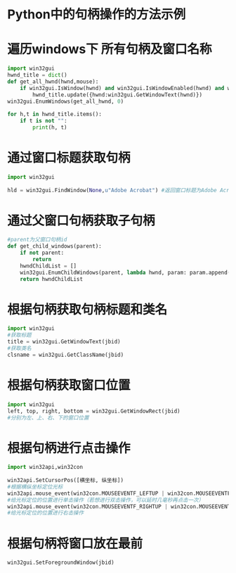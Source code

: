 ﻿# Python中的句柄操作的方法示例


<!--more-->

# 遍历windows下 所有句柄及窗口名称
```python
import win32gui
hwnd_title = dict()
def get_all_hwnd(hwnd,mouse):
    if win32gui.IsWindow(hwnd) and win32gui.IsWindowEnabled(hwnd) and win32gui.IsWindowVisible(hwnd):
        hwnd_title.update({hwnd:win32gui.GetWindowText(hwnd)})
win32gui.EnumWindows(get_all_hwnd, 0)
 
for h,t in hwnd_title.items():
    if t is not "":
        print(h, t)
```

# 通过窗口标题获取句柄
```python
import win32gui
 
hld = win32gui.FindWindow(None,u"Adobe Acrobat") #返回窗口标题为Adobe Acrobat的句柄 
```

# 通过父窗口句柄获取子句柄
```python
#parent为父窗口句柄id
def get_child_windows(parent):
    if not parent:
        return
    hwndChildList = []
    win32gui.EnumChildWindows(parent, lambda hwnd, param: param.append(hwnd), hwndChildList)
    return hwndChildList 
```

# 根据句柄获取句柄标题和类名
```python
import win32gui
#获取标题
title = win32gui.GetWindowText(jbid)  
#获取类名 
clsname = win32gui.GetClassName(jbid)  
```

# 根据句柄获取窗口位置
```python
import win32gui
left, top, right, bottom = win32gui.GetWindowRect(jbid)
#分别为左、上、右、下的窗口位置 
```

# 根据句柄进行点击操作
```python
import win32api,win32con
 
win32api.SetCursorPos([横坐标, 纵坐标])
#根据横纵坐标定位光标
win32api.mouse_event(win32con.MOUSEEVENTF_LEFTUP | win32con.MOUSEEVENTF_LEFTDOWN, 0, 0, 0, 0)
#给光标定位的位置进行单击操作（若想进行双击操作，可以延时几毫秒再点击一次）
win32api.mouse_event(win32con.MOUSEEVENTF_RIGHTUP | win32con.MOUSEEVENTF_RIGHTDOWN, 0, 0, 0, 0)
#给光标定位的位置进行右击操作 
```

# 根据句柄将窗口放在最前
```python
win32gui.SetForegroundWindow(jbid)
```



